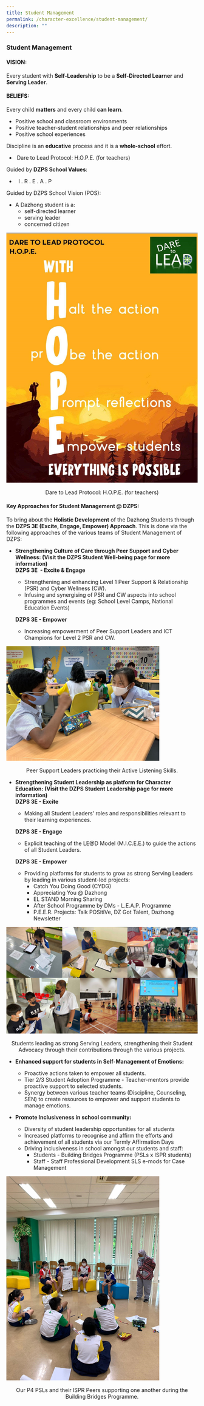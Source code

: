 ```yaml
---
title: Student Management
permalink: /character-excellence/student-management/
description: ""
---
```

### Student Management

#### VISION: 

Every student with **Self-Leadership** to be a **Self-Directed Learner** and **Serving Leader**.

#### BELIEFS:

Every child **matters** and every child **can learn**.  
*   Positive school and classroom environments
*   Positive teacher-student relationships and peer relationships
*   Positive school experiences
  
Discipline is an **educative** process and it is a **whole-school** effort.  

*    Dare to Lead Protocol: H.O.P.E. (for teachers)

 
Guided by **DZPS School Values**:  

*     I . R . E . A . P

  
Guided by DZPS School Vision (POS):  
* A Dazhong student is a:
	* self-directed learner
	* serving leader
	* concerned citizen

![Dare to Lead Protocol: H.O.P.E. (for teachers)](/images/cce15.png)
<center>Dare to Lead Protocol: H.O.P.E. (for teachers)</center>


#### Key Approaches for Student Management @ DZPS:  

To bring about the **Holistic Development** of the Dazhong Students through the **DZPS 3E (Excite, Engage, Empower) Approach**. This is done via the following approaches of the various teams of Student Management of DZPS:  

* **Strengthening Culture of Care through Peer Support and Cyber Wellness: (Visit the DZPS Student Well-being page for more information)**<br>**DZPS 3E  - Excite & Engage**

	*   Strengthening and enhancing Level 1 Peer Support & Relationship (PSR) and Cyber Wellness (CW).
	*   Infusing and synergising of PSR and CW aspects into school programmes and events (eg: School Level Camps, National Education Events)

  **DZPS 3E - Empower**
  
	*   Increasing empowerment of Peer Support Leaders and ICT Champions for Level 2 PSR and CW.


<img src="/images/cce16.png" style="width:80%"> <center>Peer Support Leaders practicing their Active Listening Skills.</center>

* **Strengthening Student Leadership as platform for Character Education:   (Visit the DZPS Student Leadership page for more information)  <Br>DZPS 3E - Excite**

	*   Making all Student Leaders’ roles and responsibilities relevant to their learning experiences. <br>
	
	**DZPS 3E - Engage**

	*   Explicit teaching of the LE@D Model (M.I.C.E.E.) to guide the actions of all Student Leaders.

  **DZPS 3E - Empower**

	*   Providing platforms for students to grow as strong Serving Leaders by leading in various student-led projects:
		*   Catch You Doing Good (CYDG) 
		*   Appreciating You @ Dazhong
		*   EL STAND Morning Sharing
		*   After School Programme by DMs - L.E.A.P. Programme
		*   P.E.E.R. Projects: Talk POSitiVe, DZ Got Talent, Dazhong Newsletter

![](/images/cce20.jpg)
<center>Students leading as strong Serving Leaders, strengthening their Student Advocacy through their contributions through the various projects.</center>

* **Enhanced support for students in Self-Management of Emotions:**

	* Proactive actions taken to empower all students.
	* Tier 2/3 Student Adoption Programme  - Teacher-mentors provide proactive support to selected students.
	* Synergy between various teacher teams (Discipline, Counseling, SEN) to create resources to empower and support students to manage emotions.


* **Promote Inclusiveness in school community:**  
	* Diversity of student leadership opportunities for all students
	* Increased platforms to recognise and affirm the efforts and achievement of all students via our Termly Affirmation Days
	* Driving inclusiveness in school amongst our students and staff:
		* Students - Building Bridges Programme (PSLs x ISPR students)
		* Staff -   Staff Professional Development SLS e-mods for Case Management

 
<img src="/images/cce20.png" style="width:80%">  <center>Our P4 PSLs and their ISPR Peers supporting one another during the Building Bridges Programme.</center>